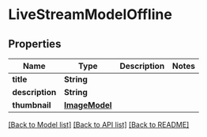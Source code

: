 # LiveStreamModelOffline

## Properties
Name | Type | Description | Notes
------------ | ------------- | ------------- | -------------
**title** | **String** |  | 
**description** | **String** |  | 
**thumbnail** | [**ImageModel**](ImageModel.md) |  | 

[[Back to Model list]](../README.md#documentation-for-models) [[Back to API list]](../README.md#documentation-for-api-endpoints) [[Back to README]](../README.md)


